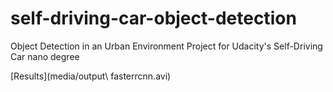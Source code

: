 # self-driving-car-object-detection
Object Detection in an Urban Environment Project for Udacity's Self-Driving Car nano degree

[Results](media/output\ fasterrcnn.avi)
